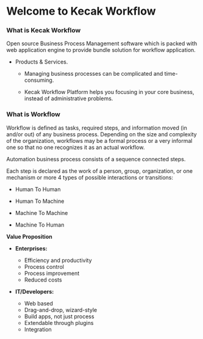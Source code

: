 # Welcome to Kecak Workflow

### What is Kecak Workflow

Open source Business Process Management software which is packed with web application engine to provide bundle solution for workflow application.

- Products & Services.

  - Managing business processes can be complicated and time-consuming.

  - Kecak Workflow Platform helps you focusing in your core business, instead of administrative problems.

### What is Workflow

Workflow is defined as tasks, required steps, and information moved (in and/or out) of any business process. Depending on the size and complexity of the organization, workflows may be a formal process or a very informal one so that no one recognizes it as an actual workflow.

Automation business process consists of a sequence connected steps.

Each step is declared as the work of a person, group, organization, or one mechanism or more
4 types of possible interactions or transitions:

- Human To Human

- Human To Machine

- Machine To Machine

- Machine To Human


**Value Proposition**

- **Enterprises:**
  - Efficiency and productivity
  - Process control
  - Process improvement
  - Reduced costs
  
- **IT/Developers:**
  - Web based
  - Drag-and-drop, wizard-style
  - Build apps, not just process
  - Extendable through plugins
  - Integration

